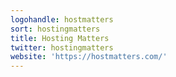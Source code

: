 ```yaml
---
logohandle: hostmatters
sort: hostingmatters
title: Hosting Matters
twitter: hostingmatters
website: 'https://hostmatters.com/'
---
```

